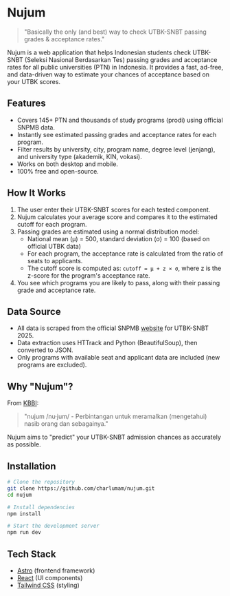 # Nujum

> "Basically the only (and best) way to check UTBK-SNBT passing grades & acceptance rates."

Nujum is a web application that helps Indonesian students check UTBK-SNBT (Seleksi Nasional Berdasarkan Tes) passing grades and acceptance rates for all public universities (PTN) in Indonesia. It provides a fast, ad-free, and data-driven way to estimate your chances of acceptance based on your UTBK scores.

## Features

- Covers 145+ PTN and thousands of study programs (prodi) using official SNPMB data.
- Instantly see estimated passing grades and acceptance rates for each program.
- Filter results by university, city, program name, degree level (jenjang), and university type (akademik, KIN, vokasi).
- Works on both desktop and mobile.
- 100% free and open-source.

## How It Works

1. The user enter their UTBK-SNBT scores for each tested component.
2. Nujum calculates your average score and compares it to the estimated cutoff for each program.
3. Passing grades are estimated using a normal distribution model:
   - National mean (μ) = 500, standard deviation (σ) = 100 (based on official UTBK data)
   - For each program, the acceptance rate is calculated from the ratio of seats to applicants.
   - The cutoff score is computed as: `cutoff = μ + z × σ`, where z is the z-score for the program's acceptance rate.
4. You see which programs you are likely to pass, along with their passing grade and acceptance rate.

## Data Source

- All data is scraped from the official SNPMB [website](https://archive.is/JjeQJ) for UTBK-SNBT 2025.
- Data extraction uses HTTrack and Python (BeautifulSoup), then converted to JSON.
- Only programs with available seat and applicant data are included (new programs are excluded).

## Why "Nujum"?

From [KBBI](https://kbbi.web.id/nujum): 
> "nujum /nu·jum/ - Perbintangan untuk meramalkan (mengetahui) nasib orang dan sebagainya." 

Nujum aims to "predict" your UTBK-SNBT admission chances as accurately as possible.

## Installation

```bash
# Clone the repository
git clone https://github.com/charlumam/nujum.git
cd nujum

# Install dependencies
npm install

# Start the development server
npm run dev
```

## Tech Stack
- [Astro](https://astro.build/) (frontend framework)
- [React](https://react.dev/) (UI components)
- [Tailwind CSS](https://tailwindcss.com/) (styling)